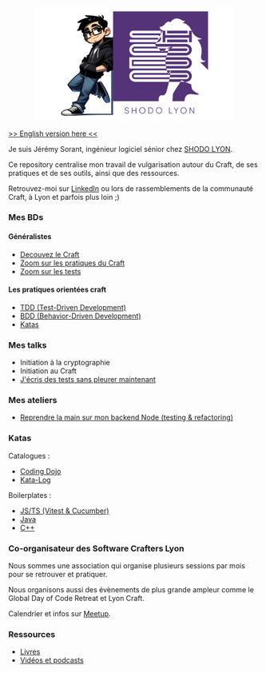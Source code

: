 <p align="center">
  <img src="./assets/JSO_AND_SHODO.png" alt="Jérémy Sorant" width="400"/>
</p>

[>> English version here <<](./README_EN.md)

Je suis Jérémy Sorant, ingénieur logiciel sénior chez [SHODO LYON](https://shodo.io/).

Ce repository centralise mon travail de vulgarisation autour du Craft, de ses pratiques et de ses outils, ainsi que des ressources.

Retrouvez-moi sur [LinkedIn](https://www.linkedin.com/in/jeremy-sorant/) ou lors de rassemblements de la communauté Craft, à Lyon et parfois plus loin ;)

### Mes BDs

#### Généralistes

- [Decouvez le Craft](BDs%2F01%20-%20Craft%2FFR%2FDecouvez%20le%20Craft.pdf)
- [Zoom sur les pratiques du Craft](BDs%2F02%20-%20Craft%20practices%2FFR%2FZoom%20sur%20les%20pratiques%20du%20Craft.pdf)
- [Zoom sur les tests](BDs%2F03%20-%20Tests%2FFR%2FZoom%20sur%20les%20tests.pdf)

#### Les pratiques orientées craft

- [TDD (Test-Driven Development)](BDs%2FPractices%2FP01%20-%20TDD%2FFR%2FP01%20-%20TDD.pdf)
- [BDD (Behavior-Driven Development)](BDs%2FPractices%2FP02%20-%20BDD%2FFR%2FP02%20-%20BDD.pdf)
- [Katas](BDs%2FPractices%2FP03%20-%20Katas%2FFR%2FP03%20-%20Kata.pdf)

### Mes talks

- Initiation à la cryptographie
- Initiation au Craft
- [J'écris des tests sans pleurer maintenant](https://github.com/jsorant/talk-j-ecris-des-tests-sans-pleurer-maintenant)

### Mes ateliers

- [Reprendre la main sur mon backend Node (testing & refactoring)](https://github.com/jsorant/kata-refacto-backend-node)

### Katas

Catalogues :
- [Coding Dojo](https://codingdojo.org/kata/)
- [Kata-Log](https://kata-log.rocks/)

Boilerplates :
- [JS/TS (Vitest & Cucumber)](https://github.com/jsorant/boilerplate-kata-node-ts)
- [Java](https://github.com/jsorant/boilerplate-kata-java)
- [C++](https://github.com/jsorant/boilerplate-kata-cpp)

### Co-organisateur des Software Crafters Lyon

Nous sommes une association qui organise plusieurs sessions par mois pour se retrouver et pratiquer.

Nous organisons aussi des évènements de plus grande ampleur comme le Global Day of Code Retreat et Lyon Craft.

Calendrier et infos sur [Meetup](https://www.meetup.com/fr-FR/software-craftsmanship-lyon/).

### Ressources

- [Livres](Readings/README.md)
- [Vidéos et podcasts](Videos%2FREADME.md)